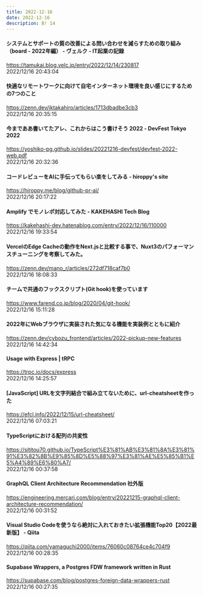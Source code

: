 ```yaml
---
title: 2022-12-16
date: 2022-12-16
description: B! 14
---
```


#### システムとサポートの質の改善による問い合わせを減らすための取り組み（board - 2022年編） - ヴェルク - IT起業の記録
https://tamukai.blog.velc.jp/entry/2022/12/14/230817<br>
2022/12/16 20:43:04<br>


#### 快適なリモートワークに向けて自宅インターネット環境を良い感じにするための7つのこと
https://zenn.dev/iktakahiro/articles/1713dbadbe3cb3<br>
2022/12/16 20:35:15<br>


#### 今までああ書いてたアレ、これからはこう書けそう 2022 - DevFest Tokyo 2022
https://yoshiko-pg.github.io/slides/20221216-devfest/devfest-2022-web.pdf<br>
2022/12/16 20:32:36<br>


#### コードレビューをAIに手伝ってもらい楽をしてみる - hiroppy's site
https://hiroppy.me/blog/github-pr-ai/<br>
2022/12/16 20:17:22<br>


#### Amplify でモノレポ対応してみた - KAKEHASHI Tech Blog
https://kakehashi-dev.hatenablog.com/entry/2022/12/16/110000<br>
2022/12/16 19:33:54<br>


#### VercelのEdge Cacheの動作をNext.jsと比較する事で、Nuxt3のパフォーマンスチューニングを考察してみた。
https://zenn.dev/mano_r/articles/272df718caf7b0<br>
2022/12/16 18:08:33<br>


#### チームで共通のフックスクリプト(Git hook)を使っています
https://www.farend.co.jp/blog/2020/04/git-hook/<br>
2022/12/16 15:11:28<br>


#### 2022年にWebブラウザに実装された気になる機能を実装例とともに紹介
https://zenn.dev/cybozu_frontend/articles/2022-pickup-new-features<br>
2022/12/16 14:42:34<br>


#### Usage with Express | tRPC
https://trpc.io/docs/express<br>
2022/12/16 14:25:57<br>


#### [JavaScript] URLを文字列結合で組み立てないために、url-cheatsheetを作った
https://efcl.info/2022/12/15/url-cheatsheet/<br>
2022/12/16 07:03:21<br>


#### TypeScriptにおける配列の共変性
https://sititou70.github.io/TypeScript%E3%81%AB%E3%81%8A%E3%81%91%E3%82%8B%E9%85%8D%E5%88%97%E3%81%AE%E5%85%B1%E5%A4%89%E6%80%A7/<br>
2022/12/16 00:37:58<br>


#### GraphQL Client Architecture Recommendation 社外版
https://engineering.mercari.com/blog/entry/20221215-graphql-client-architecture-recommendation/<br>
2022/12/16 00:31:52<br>


#### Visual Studio Codeを使うなら絶対に入れておきたい拡張機能Top20【2022最新版】 - Qiita
https://qiita.com/yamaguchi2000/items/76060c08764ce4c704f9<br>
2022/12/16 00:28:35<br>


#### Supabase Wrappers, a Postgres FDW framework written in Rust
https://supabase.com/blog/postgres-foreign-data-wrappers-rust<br>
2022/12/16 00:27:35<br>


